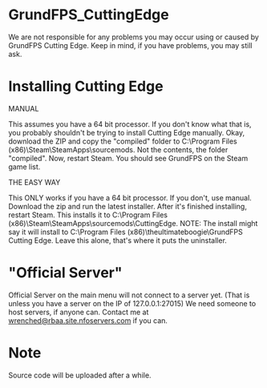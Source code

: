 GrundFPS_CuttingEdge
====================
We are not responsible for any problems you may occur using or caused by GrundFPS Cutting Edge.
Keep in mind, if you have problems, you may still ask.

Installing Cutting Edge
====================

MANUAL

This assumes you have a 64 bit processor. If you don't know what that is, you probably shouldn't be trying to install Cutting Edge manually. Okay, download the ZIP and copy the "compiled" folder to C:\Program Files (x86)\Steam\SteamApps\sourcemods. Not the contents, the folder "compiled". Now, restart Steam. You should see GrundFPS on the Steam game list.

THE EASY WAY

This ONLY works if you have a 64 bit processor. If you don't, use manual.
Download the zip and run the latest installer.
After it's finished installing, restart Steam.
This installs it to C:\Program Files (x86)\Steam\SteamApps\sourcemods\CuttingEdge.
NOTE: The install might say it will install to C:\Program Files (x86)\theultimateboogie\GrundFPS Cutting Edge. Leave this alone, that's where it puts the uninstaller.


"Official Server"
====================
Official Server on the main menu will not connect to a server yet. (That is unless you have a server on the IP of 127.0.0.1:27015) We need someone to host servers, if anyone can. Contact me at wrenched@rbaa.site.nfoservers.com if you can.


Note
====================
Source code will be uploaded after a while.
